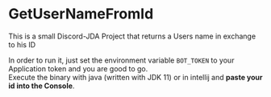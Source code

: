 # GetUserNameFromId
This is a small Discord-JDA Project that returns a Users name in exchange to his ID

In order to run it, just set the environment variable `BOT_TOKEN` to your Application token and you are good to go. <br>
Execute the binary with java (written with JDK 11) or in intellij and **paste your id into the Console**.
